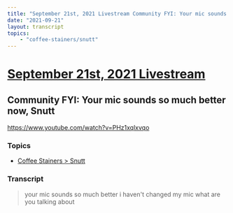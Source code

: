 ```yaml
---
title: "September 21st, 2021 Livestream Community FYI: Your mic sounds so much better now, Snutt"
date: "2021-09-21"
layout: transcript
topics:
    - "coffee-stainers/snutt"
---
```

# [September 21st, 2021 Livestream](../2021-09-21.md)
## Community FYI: Your mic sounds so much better now, Snutt
https://www.youtube.com/watch?v=PHz1xqlxvqo

### Topics
* [Coffee Stainers > Snutt](../topics/coffee-stainers/snutt.md)

### Transcript

> your mic sounds so much better i haven't changed my mic what are you talking about
